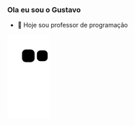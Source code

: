 ### Ola eu sou o Gustavo

- 🔭 Hoje sou professor de programação

  
![snake gif](https://github.com/NaldinhoDev/NaldinhoDev/blob/output/github-contribution-grid-snake.svg)
